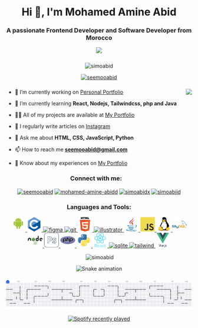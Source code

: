 <h1 align="center">Hi 👋, I'm Mohamed Amine Abid</h1>
<h3 align="center">A passionate Frontend Developer and Software Developer from Morocco</h3>

<div align="center">
  <img height="150" src="https://media.giphy.com/media/M9gbBd9nbDrOTu1Mqx/giphy.gif"  />
</div>


###

<p align="center"> <img src="https://komarev.com/ghpvc/?username=simoabid&label=Profile%20views&color=0e75b6&style=flat" alt="simoabid" /> </p>


<p align="center"> <a href="https://twitter.com/seemooabid" target="blank"><img src="https://img.shields.io/twitter/follow/seemooabid?logo=twitter&style=for-the-badge" alt="seemooabid" /></a> </p>

###
###
<img align="right" height="250" src="https://i.imgflip.com/65efzo.gif"  />

###

- 🔭 I’m currently working on [Personal Portfolio](https://seemoo.netlify.app/)

- 🌱 I’m currently learning **React, Nodejs, Tailwindcss, php and Java**

- 👨‍💻 All of my projects are available at [My Portfolio](https://seemoo.netlify.app/)

- 📝 I regularly write articles on [Instagram](https://www.instagram.com/simoabiid)

- 💬 Ask me about **HTML, CSS, JavaScript, Python**

- 📫 How to reach me **seemooabid@gmail.com**

- 📄 Know about my experiences on [My Portfolio](https://seemoo.netlify.app/)

<h3 align="center">Connect with me:</h3>
<p align="center">
<a href="https://twitter.com/seemooabid" target="blank"><img align="center" src="https://raw.githubusercontent.com/rahuldkjain/github-profile-readme-generator/master/src/images/icons/Social/twitter.svg" alt="seemooabid" height="30" width="40" /></a>
<a href="https://linkedin.com/in/mohamed-amine-abidd" target="blank"><img align="center" src="https://raw.githubusercontent.com/rahuldkjain/github-profile-readme-generator/master/src/images/icons/Social/linked-in-alt.svg" alt="mohamed-amine-abidd" height="30" width="40" /></a>
<a href="https://fb.com/simoabidx" target="blank"><img align="center" src="https://raw.githubusercontent.com/rahuldkjain/github-profile-readme-generator/master/src/images/icons/Social/facebook.svg" alt="simoabidx" height="30" width="40" /></a>
<a href="https://instagram.com/simoabiid" target="blank"><img align="center" src="https://raw.githubusercontent.com/rahuldkjain/github-profile-readme-generator/master/src/images/icons/Social/instagram.svg" alt="simoabiid" height="30" width="40" /></a>
</p>

<h3 align="center">Languages and Tools:</h3>
<p align="center"> <a href="https://developer.android.com" target="_blank" rel="noreferrer"> <img src="https://raw.githubusercontent.com/devicons/devicon/master/icons/android/android-original-wordmark.svg" alt="android" width="40" height="40"/> </a> <a href="https://www.cprogramming.com/" target="_blank" rel="noreferrer"> <img src="https://raw.githubusercontent.com/devicons/devicon/master/icons/c/c-original.svg" alt="c" width="40" height="40"/> </a> <a href="https://www.figma.com/" target="_blank" rel="noreferrer"> <img src="https://www.vectorlogo.zone/logos/figma/figma-icon.svg" alt="figma" width="40" height="40"/> </a> <a href="https://git-scm.com/" target="_blank" rel="noreferrer"> <img src="https://www.vectorlogo.zone/logos/git-scm/git-scm-icon.svg" alt="git" width="40" height="40"/> </a> <a href="https://www.w3.org/html/" target="_blank" rel="noreferrer"> <img src="https://raw.githubusercontent.com/devicons/devicon/master/icons/html5/html5-original-wordmark.svg" alt="html5" width="40" height="40"/> </a> <a href="https://www.adobe.com/in/products/illustrator.html" target="_blank" rel="noreferrer"> <img src="https://www.vectorlogo.zone/logos/adobe_illustrator/adobe_illustrator-icon.svg" alt="illustrator" width="40" height="40"/> </a> <a href="https://www.java.com" target="_blank" rel="noreferrer"> <img src="https://raw.githubusercontent.com/devicons/devicon/master/icons/java/java-original.svg" alt="java" width="40" height="40"/> </a> <a href="https://developer.mozilla.org/en-US/docs/Web/JavaScript" target="_blank" rel="noreferrer"> <img src="https://raw.githubusercontent.com/devicons/devicon/master/icons/javascript/javascript-original.svg" alt="javascript" width="40" height="40"/> </a> <a href="https://www.linux.org/" target="_blank" rel="noreferrer"> <img src="https://raw.githubusercontent.com/devicons/devicon/master/icons/linux/linux-original.svg" alt="linux" width="40" height="40"/> </a> <a href="https://www.mysql.com/" target="_blank" rel="noreferrer"> <img src="https://raw.githubusercontent.com/devicons/devicon/master/icons/mysql/mysql-original-wordmark.svg" alt="mysql" width="40" height="40"/> </a> <a href="https://nodejs.org" target="_blank" rel="noreferrer"> <img src="https://raw.githubusercontent.com/devicons/devicon/master/icons/nodejs/nodejs-original-wordmark.svg" alt="nodejs" width="40" height="40"/> </a> <a href="https://www.photoshop.com/en" target="_blank" rel="noreferrer"> <img src="https://raw.githubusercontent.com/devicons/devicon/master/icons/photoshop/photoshop-line.svg" alt="photoshop" width="40" height="40"/> </a> <a href="https://www.php.net" target="_blank" rel="noreferrer"> <img src="https://raw.githubusercontent.com/devicons/devicon/master/icons/php/php-original.svg" alt="php" width="40" height="40"/> </a> <a href="https://www.python.org" target="_blank" rel="noreferrer"> <img src="https://raw.githubusercontent.com/devicons/devicon/master/icons/python/python-original.svg" alt="python" width="40" height="40"/> </a> <a href="https://reactjs.org/" target="_blank" rel="noreferrer"> <img src="https://raw.githubusercontent.com/devicons/devicon/master/icons/react/react-original-wordmark.svg" alt="react" width="40" height="40"/> </a> <a href="https://www.sqlite.org/" target="_blank" rel="noreferrer"> <img src="https://www.vectorlogo.zone/logos/sqlite/sqlite-icon.svg" alt="sqlite" width="40" height="40"/> </a> <a href="https://tailwindcss.com/" target="_blank" rel="noreferrer"> <img src="https://www.vectorlogo.zone/logos/tailwindcss/tailwindcss-icon.svg" alt="tailwind" width="40" height="40"/> </a> <a href="https://vuejs.org/" target="_blank" rel="noreferrer"> <img src="https://raw.githubusercontent.com/devicons/devicon/master/icons/vuejs/vuejs-original-wordmark.svg" alt="vuejs" width="40" height="40"/> </a> </p>


<p align="center">&nbsp;<img align="center" src="https://github-readme-stats.vercel.app/api?username=simoabid&show_icons=true&locale=en" alt="simoabid" /></p>

<p align="center"><img src="https://raw.githubusercontent.com/simoabid/simoabid/output/snake.svg" alt="Snake animation" /></p>

###
<p align="center">
<picture>
  <source media="(prefers-color-scheme: dark)" srcset="https://raw.githubusercontent.com/simoabid/simoabid/output/pacman-contribution-graph-dark.svg">
  <source media="(prefers-color-scheme: light)" srcset="https://raw.githubusercontent.com/simoabid/simoabid/output/pacman-contribution-graph.svg">
  <img alt="pacman contribution graph" src="https://raw.githubusercontent.com/simoabid/simoabid/output/pacman-contribution-graph.svg">
</picture>
</p>


<div align="center">
  <a href="https://open.spotify.com/user/ijdtqqnaxkj3e3w4gwr66v5jb">
    <img src="https://spotify-recently-played-readme.vercel.app/api?user=ijdtqqnaxkj3e3w4gwr66v5jb&count=5&unique=true" alt="Spotify recently played"  />
  </a>
</div>

###
